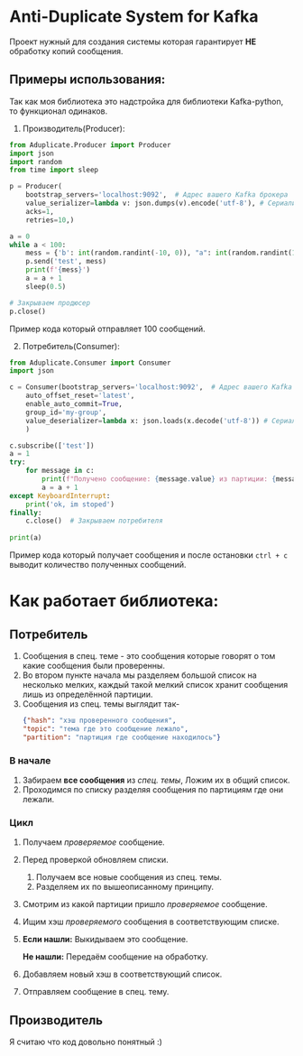 # Anti-Duplicate System for **Kafka**
Проект нужный для создания системы которая гарантирует **НЕ** обработку копий сообщения.

## Примеры использования:
Так как моя библиотека это надстройка для библиотеки Kafka-python, то функционал одинаков.

1) Производитель(Producer):
```python
from Aduplicate.Producer import Producer
import json
import random
from time import sleep

p = Producer(
    bootstrap_servers='localhost:9092',  # Адрес вашего Kafka брокера
    value_serializer=lambda v: json.dumps(v).encode('utf-8'), # Сериализация сообщений в JSON)
    acks=1,
    retries=10,)

a = 0
while a < 100:
    mess = {'b': int(random.randint(-10, 0)), "a": int(random.randint(10, 20))}
    p.send('test', mess)
    print(f'{mess}')
    a = a + 1
    sleep(0.5)

# Закрываем продюсер
p.close()
```
Пример кода который отправляет 100 сообщений.

2) Потребитель(Consumer):
```python
from Aduplicate.Consumer import Consumer
import json

c = Consumer(bootstrap_servers='localhost:9092',  # Адрес вашего Kafka брокера
    auto_offset_reset='latest', 
    enable_auto_commit=True,
    group_id='my-group',
    value_deserializer=lambda x: json.loads(x.decode('utf-8')) # Сериализация сообщений в JSON)
    )

c.subscribe(['test'])
a = 1
try:
    for message in c:
        print(f"Получено сообщение: {message.value} из партиции: {message.partition}, смещение: {message.offset}\n")
        a = a + 1
except KeyboardInterrupt:
    print('ok, im stoped')
finally:
    c.close()  # Закрываем потребителя
    
print(a)
```
Пример кода который получает сообщения и после остановки `ctrl + c` выводит количество полученных сообщений.

# Как работает библиотека:
## Потребитель
1) Сообщения в спец. теме - это сообщения которые говорят о том какие сообщения были проверенны.
2) Во втором пункте начала мы разделяем большой список на несколько мелких, каждый такой мелкий список хранит сообщения лишь из определённой партиции.
3) Сообщения из спец. темы выглядит так- 
	```json
	{"hash": "хэш проверенного сообщения", 
	"topic": "тема где это сообщение лежало", 
	"partition": "партиция где сообщение находилось"}
	```
### В начале
1) Забираем **все сообщения** из _спец. темы_, Ложим их в общий список.
2) Проходимся по списку разделяя сообщения по партициям где они лежали.
### Цикл
1) Получаем _проверяемое_ сообщение.
2) Перед проверкой обновляем списки.
	1) Получаем все новые сообщения из спец. темы.
	2) Разделяем их по вышеописанному принципу.
3) Смотрим из какой партиции пришло  _проверяемое_ сообщение.
4) Ищим хэш _проверяемого_ сообщения в соответствующим списке.
5) **Если нашли:** Выкидываем это сообщение.

	**Не нашли:** Передаём сообщение на обработку.
8) Добавляем новый хэш в соответствующий список.
9) Отправляем сообщение в спец. тему.

## Производитель
Я считаю что код довольно понятный :)
